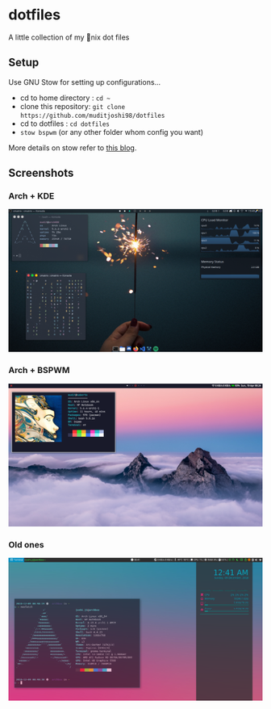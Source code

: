 # dotfiles

A little collection of my 🐧nix dot files

## Setup

Use GNU Stow for setting up configurations...
* cd to home directory : `cd ~`
* clone this repository: `git clone https://github.com/muditjoshi98/dotfiles`
* cd to dotfiles : `cd dotfiles`
* `stow bspwm` (or any other folder whom config you want)

More details on stow refer to [this blog](https://alexpearce.me/2016/02/managing-dotfiles-with-stow/). 

## Screenshots

### Arch + KDE

![arch+kde](arch+KDE/other/1.png)

### Arch + BSPWM

![arch+bspwm](arch+bspwm/other/1.png)

### Old ones

![old](old/1.png)